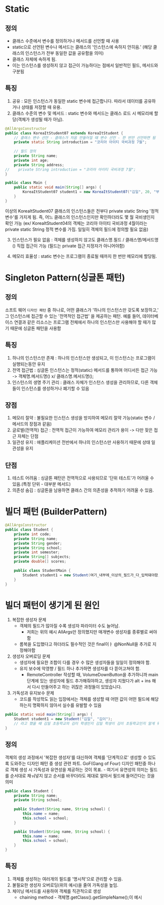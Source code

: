 # Static

## 정의
- 클래스 수준에서 변수를 정의하거나 메서드를 선언할 때 사용
- static으로 선언된 변수나 메서드는 클래스의 '인스턴스에 속하지 안히음.'
  (해당 클래스의 인스턴스가 전부 동일한 값을 공유함을 의미)
- 클래스 자체에 속하게 됨.
- 이는 인스턴스를 생성하지 않고 접근이 가능하다는 점에서 일반적인 필드, 메서드와 구분됨

## 특징 
1. 공유 : 모든 인스턴스가 동일한 static 변수에 접근합니다. 따라서 데이터를 공유하거나 
    상태를 저장할 때 유용.
2. 클래스 수준의 변수 및 메서드 : static 변수와 메서드는 클래스 로드 시 메모리에 할당(객체가 생성될 때가 아님).

```java
@AllArgsConstructor
public class KoreaItStudent07 extends KoreaItStudent {
    // 클래스 변수 선언 - 클래스가 처음 만들어질 때 변수 선언 - 한 번만 선언하면 됨
    private static String introduction = "코리아 아이티 국비과정 7월";
    
    // 필드 정의
    private String name;
    private int age;
    private String address;
//    private String introduction = "코리아 아이티 국비과정 7월";
}

public class Main {
    public static void main(String[] args) {
        KoreaItStudent07 student1 = new KoreaItStudent07("김일", 20, "부산 광역시");
    }
}
```

이상의 KoreaItStudent07 클래스의 인스턴스들은 전부다 private static String '정적변수'를 가지게 됨.
즉, 어느 클래스의 인스턴스인지만 확인하더라도 몇 월 국비생인지 확인 가능
(ex/ KoreaItStudent04의 객체는 코리아 아이티 국비과정 4월이라는 private static String 정적 변수를 가짐.
일일히 객체의 필드에 정의할 필요 없음)

3. 인스턴스가 필요 없음 : 객체를 생성하지 않고도 클래스명.필드 / 클래스명/메서드명() 직접 접근이 가능
(필드는 private 접근 지정자가 아니어야함)

4. 메모리 효율성 : static 변수는 프로그램이 종료될 때까지 한 번만 메모리에 할당됨.

# Singleton Pattern(싱글톤 패턴)
## 정의
소프트 웨어 `디자인 패턴` 중 하나로, 어떤 클래스가 '하나의 인스턴스만 갖도록 보장하고,' 그 인스턴스에
접근할 수 있는 '전역적인 접근법' 을 제공하는 패턴. 예를 들어, 데이터베이스 연결과 같은 리소스는
프로그램 전체에서 하나의 인스턴스만 사용해야 할 때가 많기 때문에 싱글톤 패턴을 사용함

## 특징
1. 하나의 인스턴스만 존재 : 하나의 인스턴스만 생성되고, 이 인스턴스는 프로그램이 실행되는동안 유지
2. 전역 접근법 : 싱글톤 인스턴스는 정적(static) 메서드를 통하여 어디서든 접근 가능
  -> 객체명.메서드명() x/ 클래스명.메서드명();
3. 인스턴스의 생명 주기 관리 : 클래스 자체가 인스턴스 생성을 관리하므로, 다른 객체들이 인스턴스를
    생성하거나 폐기할 수 있음

## 장점
1. 메모리 절약 : 불필요한 인스턴스 생성을 방지하여 메모리 절약 가능(static 변수 / 메서드의 장점과 같음)
2. 글로벌(전역적) 접근 : 전역적 접근이 가능하여 메모리 관리가 용이 -> 다만 잦은 접근 자체는 단점
3. 일관성 유지 : 애플리케이션 전반에서 하나의 인스턴스만 사용하기 때문에 상태 일관성을 유지

## 단점
1. 테스트 어려움 : 싱글톤 패턴은 전역적으로 사용되므로 '단위 테스트'가 어려울 수 있음.(특정 단위 - 대부분 메서드)
2. 의존성 숨김 : 싱글톤을 남용하면 클래스 간의 의존성을 추적하기 어려울 수 있음.

# 빌더 패턴 (BuilderPattern)
```java
@AllArgsConstructor
public class Student {
    private int code;
    private String name;
    private String gender;
    private String school;
    private int semester;
    private String[] subjects;
    private double[] scores;
    
    public class StudentMain {
        Student student1 = new Student(여기_내부에_이상의_필드가_다_입력돼야함, 그런데, 순서대로);
    }
}
```

# 빌더 패턴이 생기게 된 원인
1. 복잡한 생성자 문제
    - 객체의 필드가 많아질 수록  생성자 파라미터 수도 늘어남.
      - 저희는 위의 예시 AllArgs만 정의했지만 매개변수 생성자를 종류별로 써야함
    - 롬복을 도입했다고 하더라도 필수적인 것은 final이ㅏ @NonNull을 추가로 지정해야함
2. 생성자 오버로딩 문제
   - 생성자에 필요한 조합이 다를 경우 수 많은 생성자들을 일일이 정의해야 함.
   - 유지 보수에 악영향 / 필드 하나 추가하면 생성자를 다 뜯어고쳐야 함.
     - RemoteController 작성할 때, VolumeDownButton을 추가하니까 main 단계에 있는
       생성자에 필드 추가해줘야하고, 생성자 지웠다가 alt + ins 해서 다시 만들어주고 하는
       귀찮은 과정들이 있었습니다.
3. 가독성과 유지보수 문제
   - 코드를 작성학도 읽는 입장에서는 객체를 생성할 때 어떤 값이 어떤 필드에 해당하는지
     명확하지 않아서 실수를 유발할 수 있음
```java
public static void main(String[] args) {
    Student student1 = new Student("김일", "김이");
    // 라고 했을 때 김일 초등학교의 김이 학생인지 김일 학생이 김이 초등학교인지 알게 뭐냐는 문제가 있음
}
```

## 정의
객체의 생성 과정에서 '복잡한 생성자'를 대신하여 객체를  '단계적으로' 생성할 수 있도록 도와주는 
디자인 패턴 중 생성 관련 파트. GoF(Gang of Four) 디자인 패턴중 하나로 객체 생성 시 가독성과
유연성을 제공하는 것이 목표.
    - 여기서 유연성의 의미는 필드를 순서대로 채ㅝ넣지 않고 순서를 바꾸더라도 제대로 알아서
    필드에 들어간다는 것을 의미

```java
public class Student {
    private String name;
    private String school;
    
    public Student(String name, String school) {
        this.name = name;
        this.school = school;
    }

    public Student(String name, String school) {
        this.name = name;
        this.school = school;
    }
}
```

## 특징
1. 객체를 생성하는 여러개의 필드를 '명시적'으로 관리할 수 있음.
2. 불필요한 생성자 오버로딩(위의 예시)을 줄여 가독성을 높임.
3. 체이닝 메서드를 사용하여 객체를 직관적으로 생성
   - chaining method - 객체명.getClass().getSimpleName();이 예시